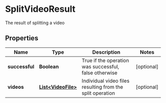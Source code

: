 

# SplitVideoResult

The result of splitting a video

## Properties

| Name | Type | Description | Notes |
|------------ | ------------- | ------------- | -------------|
|**successful** | **Boolean** | True if the operation was successful, false otherwise |  [optional] |
|**videos** | [**List&lt;VideoFile&gt;**](VideoFile.md) | Individual video files resulting from the split operation |  [optional] |



